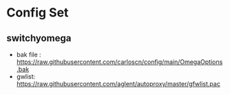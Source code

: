 # Config Set

## switchyomega

*  bak file : https://raw.githubusercontent.com/carloscn/config/main/OmegaOptions.bak
*  gwlist: https://raw.githubusercontent.com/aglent/autoproxy/master/gfwlist.pac
